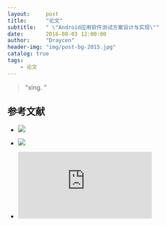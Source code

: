 ```yaml
---
layout:     post
title:      "论文"
subtitle:   " \"Android应用软件测试方案设计与实现\""
date:       2016-08-03 12:00:00
author:     "Draycen"
header-img: "img/post-bg-2015.jpg"
catalog: true
tags:
    - 论文
---
```


> “xing. ”

## 参考文献

* ![](http://xueshu.baidu.com/s?wd=paperuri%3A%28075bf256f6b6a74cfc2ce6f9704e7d35%29&filter=sc_long_sign&tn=SE_xueshusource_2kduw22v&sc_vurl=http%3A%2F%2Fcdmd.cnki.com.cn%2FArticle%2FCDMD-10285-1015406532.htm&ie=utf-8&sc_us=10932008533314407441)

* ![](http://wenku.baidu.com/link?url=nUWl21raV7-6ftxOKdHDinD124dE6pMZdQUQEibWc9WbdUa5v6yLs3rHUIw1QlY7F6Q_IeAMkq7VUbRaACBMiiNV6ZBmW-n-cedZVBzr70O)

* ![](http://bbs.51testing.com/thread-1013307-1-1.html)








